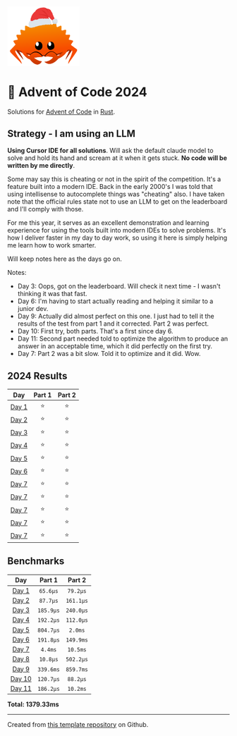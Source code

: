 <img src="./.assets/christmas_ferris.png" width="164">

# 🎄 Advent of Code 2024

Solutions for [Advent of Code](https://adventofcode.com/) in [Rust](https://www.rust-lang.org/).

## Strategy - I am using an LLM

**Using Cursor IDE for all solutions**. Will ask the default claude model to solve and hold its hand and scream at it when it gets stuck. **No code will be written by me directly**. 

Some may say this is cheating or not in the spirit of the competition. It's a feature built into a modern IDE. Back in the early 2000's I was told that using intellisense to autocomplete things was "cheating" also. I have taken note that the official rules state not to use an LLM to get on the leaderboard and I'll comply with those.

For me this year, it serves as an excellent demonstration and learning experience for using the tools built into modern IDEs to solve problems. It's how I deliver faster in my day to day work, so using it here is simply helping me learn how to work smarter.

Will keep notes here as the days go on.

Notes:
- Day 3: Oops, got on the leaderboard. Will check it next time - I wasn't thinking it was that fast.
- Day 6: I'm having to start actually reading and helping it similar to a junior dev.
- Day 9: Actually did almost perfect on this one.  I just had to tell it the results of the test from part 1 and it corrected.  Part 2 was perfect.
- Day 10: First try, both parts. That's a first since day 6.
- Day 11: Second part needed told to optimize the algorithm to produce an answer in an acceptable time, which it did perfectly on the first try.
- Day 7: Part 2 was a bit slow. Told it to optimize and it did. Wow.
<!--- advent_readme_stars table --->
## 2024 Results

| Day | Part 1 | Part 2 |
| :---: | :---: | :---: |
| [Day 1](https://adventofcode.com/2024/day/1) | ⭐ | ⭐ |
| [Day 2](https://adventofcode.com/2024/day/2) | ⭐ | ⭐ |
| [Day 3](https://adventofcode.com/2024/day/3) | ⭐ | ⭐ |
| [Day 4](https://adventofcode.com/2024/day/4) | ⭐ | ⭐ |
| [Day 5](https://adventofcode.com/2024/day/5) | ⭐ | ⭐ |
| [Day 6](https://adventofcode.com/2024/day/6) | ⭐ | ⭐ |
| [Day 7](https://adventofcode.com/2024/day/7) | ⭐ | ⭐ |
| [Day 7](https://adventofcode.com/2024/day/8) | ⭐ | ⭐ |
| [Day 7](https://adventofcode.com/2024/day/9) | ⭐ | ⭐ |
| [Day 7](https://adventofcode.com/2024/day/10) | ⭐ | ⭐ |
| [Day 7](https://adventofcode.com/2024/day/11) | ⭐ | ⭐ |
<!--- advent_readme_stars table --->

<!--- benchmarking table --->
## Benchmarks

| Day | Part 1 | Part 2 |
| :---: | :---: | :---:  |
| [Day 1](./src/bin/01.rs) | `65.6µs` | `79.2µs` |
| [Day 2](./src/bin/02.rs) | `87.7µs` | `161.1µs` |
| [Day 3](./src/bin/03.rs) | `185.9µs` | `240.0µs` |
| [Day 4](./src/bin/04.rs) | `192.2µs` | `112.0µs` |
| [Day 5](./src/bin/05.rs) | `804.7µs` | `2.0ms` |
| [Day 6](./src/bin/06.rs) | `191.8µs` | `149.9ms` |
| [Day 7](./src/bin/07.rs) | `4.4ms` | `10.5ms` |
| [Day 8](./src/bin/08.rs) | `10.8µs` | `502.2µs` |
| [Day 9](./src/bin/09.rs) | `339.6ms` | `859.7ms` |
| [Day 10](./src/bin/10.rs) | `120.7µs` | `88.2µs` |
| [Day 11](./src/bin/11.rs) | `186.2µs` | `10.2ms` |

**Total: 1379.33ms**
<!--- benchmarking table --->

---

Created from [this template repository](https://github.com/fspoettel/advent-of-code-rust) on Github.
